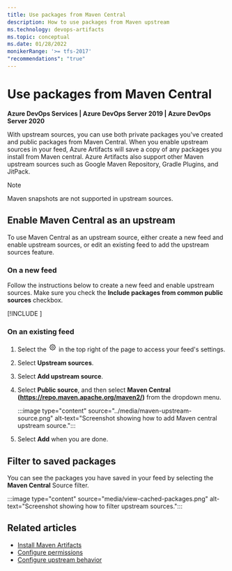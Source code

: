 ```yaml
---
title: Use packages from Maven Central
description: How to use packages from Maven upstream
ms.technology: devops-artifacts
ms.topic: conceptual
ms.date: 01/28/2022
monikerRange: '>= tfs-2017'
"recommendations": "true"
---
```


# Use packages from Maven Central

**Azure DevOps Services | Azure DevOps Server 2019 | Azure DevOps Server 2020**

With upstream sources, you can use both private packages you've created and public packages from Maven Central. When you enable upstream sources in your feed, Azure Artifacts will save a copy of any packages you install from Maven central. Azure Artifacts also support other Maven upstream sources such as Google Maven Repository, Gradle Plugins, and JitPack.

> [!NOTE]
> Maven snapshots are not supported in upstream sources.

## Enable Maven Central as an upstream

To use Maven Central as an upstream source, either create a new feed and enable upstream sources, or edit an existing feed to add the upstream sources feature.

### On a new feed

Follow the instructions below to create a new feed and enable upstream sources. Make sure you check the **Include packages from common public sources** checkbox.

[!INCLUDE [](../includes/create-feed.md)]

### On an existing feed

1. Select the ![gear icon](../../media/icons/gear-icon.png)  in the top right of the page to access your feed's settings.

1. Select **Upstream sources**.

1. Select **Add upstream source**.

1. Select **Public source**, and then select **Maven Central (https://repo.maven.apache.org/maven2/)** from the dropdown menu.

    :::image type="content" source="../media/maven-upstream-source.png" alt-text="Screenshot showing how to add Maven central upstream source.":::

1. Select **Add** when you are done.

## Filter to saved packages

You can see the packages you have saved in your feed by selecting the **Maven Central** Source filter.

:::image type="content" source="media/view-cached-packages.png" alt-text="Screenshot showing how to filter upstream sources.":::

## Related articles

- [Install Maven Artifacts](./install.md)
- [Configure permissions](../feeds/feed-permissions.md)
- [Configure upstream behavior](../concepts/upstream-behavior.md)